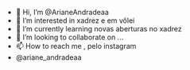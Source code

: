 - 👋 Hi, I’m @ArianeAndradeaa
- 👀 I’m interested in  xadrez  e em vôlei
- 🌱 I’m currently learning  novas aberturas no xadrez
- 💞️ I’m looking to collaborate on ...
- 📫 How to reach me , pelo instagram
- @ariane_andradeaa
<!---
ArianeAndradeaa/ArianeAndradeaa is a ✨ special ✨ repository because its `README.md` (this file) appears on your GitHub profile.
You can click the Preview link to take a look at your changes.
--->
